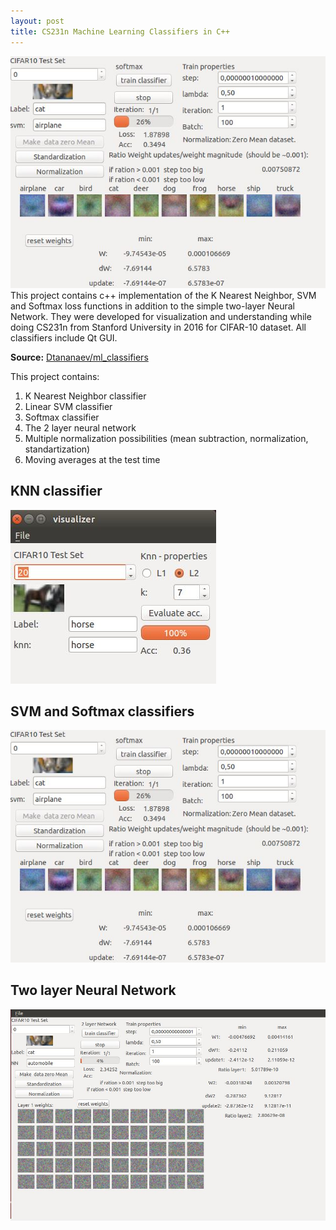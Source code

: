 ```yaml
---
layout: post
title: CS231n Machine Learning Classifiers in C++ 
---
```


<img src="https://github.com/Dtananaev/ml_classifiers/raw/master/pictures/softmax.JPG" class="teaser-img" />
This project contains  c++ implementation of the K Nearest Neighbor, SVM and Softmax loss functions in addition to the simple two-layer Neural Network. They were developed for visualization and understanding while doing CS231n from Stanford University in 2016 for CIFAR-10 dataset. All classifiers include Qt GUI.

**Source:** [Dtananaev/ml_classifiers](https://github.com/Dtananaev/ml_classifiers)

This project contains:

1. K Nearest Neighbor classifier
2. Linear SVM classifier
3. Softmax classifier
4. The 2 layer neural network
5. Multiple normalization possibilities (mean subtraction, normalization, standartization)
6. Moving averages at the test time


## KNN classifier
![knn](https://github.com/Dtananaev/ml_classifiers/raw/master/pictures/knn.JPG)
## SVM and Softmax classifiers
![svmandsoftmaxloss](https://github.com/Dtananaev/ml_classifiers/raw/master/pictures/softmax.JPG)
## Two layer Neural Network
![twolayernetwork](https://github.com/Dtananaev/ml_classifiers/raw/master/pictures/2layerNN.JPG)


